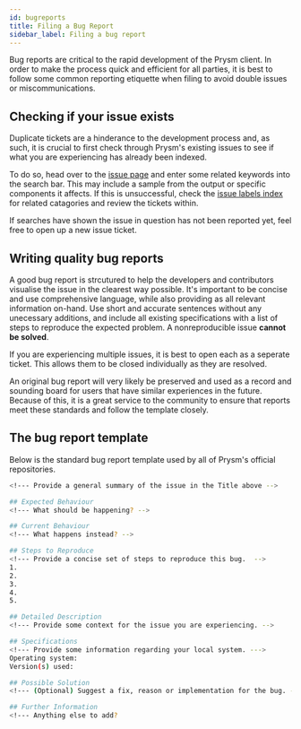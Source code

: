```yaml
---
id: bugreports
title: Filing a Bug Report
sidebar_label: Filing a bug report
---
```


Bug reports are critical to the rapid development of the Prysm client. In order to make the process quick and efficient for all parties, it is best to follow some common reporting etiquette when filing to avoid double issues or miscommunications.

## Checking if your issue exists

Duplicate tickets are a hinderance to the development process and, as such, it is crucial to first check through Prysm's existing issues to see if what you are experiencing has already been indexed.

To do so, head over to the [issue page](https://github.com/prysmaticlabs/prysm/issues) and enter some related keywords into the search bar. This may include a sample from the output or specific components it affects. If this is unsuccessful, check the [issue labels index](https://github.com/prysmaticlabs/prysm/labels) for related catagories and review the tickets within.

If searches have shown the issue in question has not been reported yet, feel free to open up a new issue ticket.

## Writing quality bug reports

A good bug report is strcutured to help the developers and contributors visualise the issue in the clearest way possible. It's important to be concise and use comprehensive language, while also providing as all relevant information on-hand. Use short and accurate sentences without any unecessary additions, and include all existing specifications with a list of steps to reproduce the expected problem. A nonreproducible issue **cannot be solved**.

If you are experiencing multiple issues, it is best to open each as a seperate ticket. This allows them to be closed individually as they are resolved.

An original bug report will very likely be preserved and used as a record and sounding board for users that have similar experiences in the future. Because of this, it is a great service to the community to ensure that reports meet these standards and follow the template closely.


## The bug report template

Below is the standard bug report template used by all of Prysm's official repositories. 

```sh
<!--- Provide a general summary of the issue in the Title above -->

## Expected Behaviour
<!--- What should be happening? -->

## Current Behaviour
<!--- What happens instead? -->

## Steps to Reproduce
<!--- Provide a concise set of steps to reproduce this bug.  -->
1.
2.
3.
4.
5. 

## Detailed Description
<!--- Provide some context for the issue you are experiencing. -->

## Specifications
<!--- Provide some information regarding your local system. --->
Operating system:
Version(s) used:

## Possible Solution
<!--- (Optional) Suggest a fix, reason or implementation for the bug. -->

## Further Information
<!--- Anything else to add?
```
